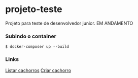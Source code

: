 # projeto-teste
Projeto para teste de desenvolvedor junior. EM ANDAMENTO

### Subindo o container
`$ docker-composer up --build`

### Links 
[Listar cachorros](http://localhost:3000/dogs/list)
[Criar cachorro](http://localhost:3000/dogs/create)

